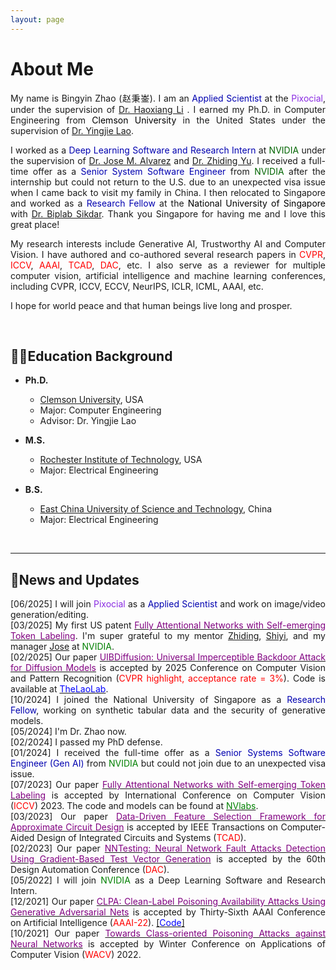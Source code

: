 ```yaml
---
layout: page
---
```


# About Me
<div style="text-align: justify;">
  
<p>My name is Bingyin Zhao (赵秉崟). I am an <font color=LigthSykBlue>Applied Scientist</font> at the <font color=BlueViolet>Pixocial</font>, under the supervision of <a href="https://resume.haoxiang.org/">Dr. Haoxiang Li</a> . I earned my Ph.D. in Computer Engineering from <font color=Black>Clemson University</font> in the United States under the supervision of <a href="https://laogroup.ece.tufts.edu/">Dr. Yingjie Lao</a>.</p>
</div>

<div style="text-align: justify;">
<p>I worked as a <font color=LigthSykBlue>Deep Learning Software and Research Intern</font> at <font color="DarkGreen">NVIDIA</font> under the supervision of <a href="https://alvarezlopezjosem.github.io/">Dr. Jose M. Alvarez</a> and  <a href="https://chrisding.github.io/">Dr. Zhiding Yu</a>. I received a full-time offer as a <font color=LigthSykBlue>Senior System Software Engineer</font> from <font color="DarkGreen">NVIDIA</font> after the internship but could not return to the U.S. due to an unexpected visa issue when I came back to visit my family in China. I then relocated to Singapore and worked as a <font color=LigthSykBlue>Research Fellow</font> at the <font color=Black>National University of Singapore</font> with <a href="https://cde.nus.edu.sg/ece/staff/biplab-sikdar/">Dr. Biplab Sikdar</a>. Thank you Singapore for having me and I love this great place!</p>
</div>


<div style="text-align: justify;">
<p>My research interests include Generative AI, Trustworthy AI and Computer Vision. I have authored and co-authored several research papers in <font color=Red>CVPR</font>, <font color=Red>ICCV</font>, <font color=Red>AAAI</font>, <font color=Red>TCAD</font>, <font color=Red>DAC</font>, etc. I also serve as a reviewer for multiple computer vision, artificial intelligence and machine learning conferences, including CVPR, ICCV, ECCV, NeurIPS, ICLR, ICML, AAAI, etc.</p>
</div>

<div style="text-align: justify;">
<p>I hope for world peace and that human beings live long and prosper.</p>
</div>
<br>

## 🧑‍🎓Education Background

- **Ph.D.**
  - [Clemson University](https://www.clemson.edu/), USA
  - Major: Computer Engineering            
  - Advisor: Dr. Yingjie Lao

- **M.S.**                                                                              
  - [Rochester Institute of Technology](https://www.rit.edu/), USA
  - Major: Electrical Engineering 

- **B.S.**
  - [East China University of Science and Technology](https://www.ecust.edu.cn/en/main.psp), China
  - Major: Electrical Engineering                                                                          


<br>

---

## 📮News and Updates
<p align="justify">
  [06/2025] I will join <font color=BlueViolet>Pixocial</font> as a <font color=LigthSykBlue>Applied Scientist</font> and work on image/video generation/editing.<br>
  [03/2025] My first US patent <a href="https://patents.google.com/patent/US20250078489A1/en"><font color=Purple>Fully Attentional Networks with Self-emerging Token Labeling</font></a>. I'm super grateful to my mentor <a href="https://chrisding.github.io/">Zhiding</a>, <a href="https://voidrank.github.io/">Shiyi</a>, and my manager <a href="https://alvarezlopezjosem.github.io/">Jose</a> at <font color=Green>NVIDIA</font>.<br>
  [02/2025] Our paper <a href="https://openaccess.thecvf.com/content/CVPR2025/papers/Han_UIBDiffusion_Universal_Imperceptible_Backdoor_Attack_for_Diffusion_Models_CVPR_2025_paper.pdf"><font color=Purple>UIBDiffusion: Universal Imperceptible Backdoor Attack for Diffusion Models</font></a> is accepted by 2025 Conference on Computer Vision and Pattern Recognition (<font color=Red>CVPR highlight, acceptance rate = 3%</font>). Code is available at <a href="https://github.com/TheLaoLab/UIBDiffusion"><font color=Blue>TheLaoLab</font><a>.<br>
  [10/2024] I joined the National University of Singapore as a <font color=LigthSykBlue>Research Fellow</font>, working on synthetic tabular data and the security of generative models.<br>
  [05/2024] I'm Dr. Zhao now.<br>
  [02/2024] I passed my PhD defense.<br>
  [01/2024] I received the full-time offer as a <font color=LigthSykBlue>Senior Systems Software Engineer (Gen AI)</font> from <font color=Green>NVIDIA</font> but could not join due to an unexpected visa issue.<br>
  [07/2023] Our paper <a href="https://openaccess.thecvf.com/content/ICCV2023/papers/Zhao_Fully_Attentional_Networks_with_Self-emerging_Token_Labeling_ICCV_2023_paper.pdf"><font color=Purple>Fully Attentional Networks with Self-emerging Token Labeling</font></a> is accepted by International Conference on Computer Vision (<font color=Red>ICCV</font>) 2023. The code and models can be found at <a href="(https://github.com/NVlabs/STL)"><font color=Green>NVlabs</font><a>.<br>
  [03/2023] Our paper <a href="https://ieeexplore.ieee.org/stamp/stamp.jsp?arnumber=10077732"><font color=Purple>Data-Driven Feature Selection Framework for Approximate Circuit Design</font><a> is accepted by IEEE Transactions on Computer-Aided Design of Integrated Circuits and Systems (<font color=Red>TCAD</font>).<br>
  [02/2023] Our paper <a href="https://ieeexplore.ieee.org/stamp/stamp.jsp?arnumber=10247885"><font color=Purple>NNTesting: Neural Network Fault Attacks Detection Using Gradient-Based Test Vector Generation</font><a> is accepted by the 60th Design Automation Conference (<font color=Red>DAC</font>).<br>
  [05/2022] I will join <font color=Green>NVIDIA</font> as a Deep Learning Software and Research Intern.<br>
  [12/2021] Our paper <a href="https://ojs.aaai.org/index.php/AAAI/article/view/20902"><font color=Purple>CLPA: Clean-Label Poisoning Availability Attacks Using Generative Adversarial Nets</font><a> is accepted by Thirty-Sixth AAAI Conference on Artificial Intelligence (<font color=Red>AAAI-22</font>). <a href="(https://github.com/bxz9200/CLPA)">[<font color=Blue>Code</font>]<a><br>
  [10/2021] Our paper <a href="https://openaccess.thecvf.com/content/WACV2022/papers/Zhao_Towards_Class-Oriented_Poisoning_Attacks_Against_Neural_Networks_WACV_2022_paper.pdf"><font color=Purple>Towards Class-oriented Poisoning Attacks against Neural Networks</font><a> is accepted by Winter Conference on Applications of Computer Vision (<font color=Red>WACV</font>) 2022.


<br>

<div style="width: 100px; height: 100px;">
    <script type="text/javascript" id="clstr_globe" src="//clustrmaps.com/globe.js?d=apPnjfBfSr4LpiQCrUM7yBdv3aw2M9tKtSq2TJ_gCYM"></script>
</div>
